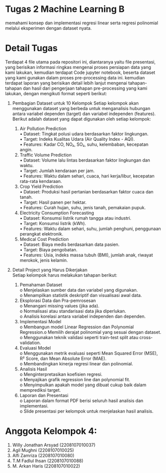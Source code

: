 # Tugas 2 Machine Learning B
memahami konsep dan implementasi regresi linear serta regresi polinomial
melalui eksperimen dengan dataset nyata.

# Detail Tugas
Terdapat 4 file utama pada repositori ini, diantaranya yaitu file presentasi, yang berisikan informasi ringkas mengenai proses persiapan data yang kami lakukan,
kemudian terdapat Code jupyter notebook, beserta dataset yang kami gunakan dalam proses pre-processing data ini. kemudian terdapat laporan yang berisikan detail
lebih lanjut mengenai tahapan-tahapan dan hasil dari pengerjaan tahapan pre-processing yang kami lakukan, dengan mengikuti format seperti berikut:

1. Pembagian Dataset untuk 10 Kelompok
Setiap kelompok akan menggunakan dataset yang berbeda untuk menganalisis hubungan antara
variabel dependen (target) dan variabel independen (features). Berikut adalah dataset yang dapat
digunakan oleh setiap kelompok:
    1. Air Pollution Prediction  
        • Dataset: Tingkat polusi udara berdasarkan faktor lingkungan.   
        • Target: Indeks Kualitas Udara (Air Quality Index - AQI).   
        • Features: Kadar CO, NO₂, SO₂, suhu, kelembaban, kecepatan angin.   
    3. Traffic Volume Prediction  
        • Dataset: Volume lalu lintas berdasarkan faktor lingkungan dan waktu.   
        • Target: Jumlah kendaraan per jam.   
        • Features: Waktu dalam sehari, cuaca, hari kerja/libur, kecepatan rata-rata kendaraan.   
    4. Crop Yield Prediction  
        • Dataset: Produksi hasil pertanian berdasarkan faktor cuaca dan tanah.   
        • Target: Hasil panen per hektar.   
        • Features: Curah hujan, suhu, jenis tanah, pemakaian pupuk.   
    5. Electricity Consumption Forecasting  
        • Dataset: Konsumsi listrik rumah tangga atau industri.   
        • Target: Konsumsi listrik (kWh).   
        • Features: Waktu dalam sehari, suhu, jumlah penghuni, penggunaan perangkat
        elektronik.   
    6. Medical Cost Prediction   
        • Dataset: Biaya medis berdasarkan data pasien.   
        • Target: Biaya pengobatan.   
        • Features: Usia, indeks massa tubuh (BMI), jumlah anak, riwayat merokok, jenis
      kelamin.    
2. Detail Project yang Harus Dikerjakan   
  Setiap kelompok harus melakukan tahapan berikut:   

    1. Pemahaman Dataset      
        o Menjelaskan sumber data dan variabel yang digunakan.    
        o Menampilkan statistik deskriptif dan visualisasi awal data.      
    2. Eksplorasi Data dan Pra-pemrosesan     
        o Menangani missing values (jika ada).   
        o Normalisasi atau standarisasi data jika diperlukan.    
        o Analisis korelasi antara variabel independen dan dependen.    
    3. Implementasi Model   
        o Membangun model Linear Regression dan Polynomial Regression.o Memilih derajat polinomial yang sesuai dengan dataset.    
        o Menggunakan teknik validasi seperti train-test split atau cross-validation.      
    4. Evaluasi Model      
        o Menggunakan metrik evaluasi seperti Mean Squared Error (MSE), R² Score, dan
        Mean Absolute Error (MAE).    
        o Membandingkan kinerja regresi linear dan polinomial.     
    5. Analisis Hasil    
        o Menginterpretasikan koefisien regresi.    
        o Menyajikan grafik regression line dan polynomial fit.   
        o Menyimpulkan apakah model yang dibuat cukup baik dalam memprediksi target.    
    6. Laporan dan Presentasi    
        o Laporan dalam format PDF berisi seluruh hasil analisis dan implementasi.   
        o Slide presentasi per kelompok untuk menjelaskan hasil analisis.    

# Anggota Kelompok 4:
1. Willy Jonathan Arsyad (2208107010037)
2. Agil Mughni (2208107010025)
3. Alfi Zamriza (2208107010080)
4. T.M Fadlul Ihsan (2208107010088)
5. M. Arkan Haris (2208107010022)

 
